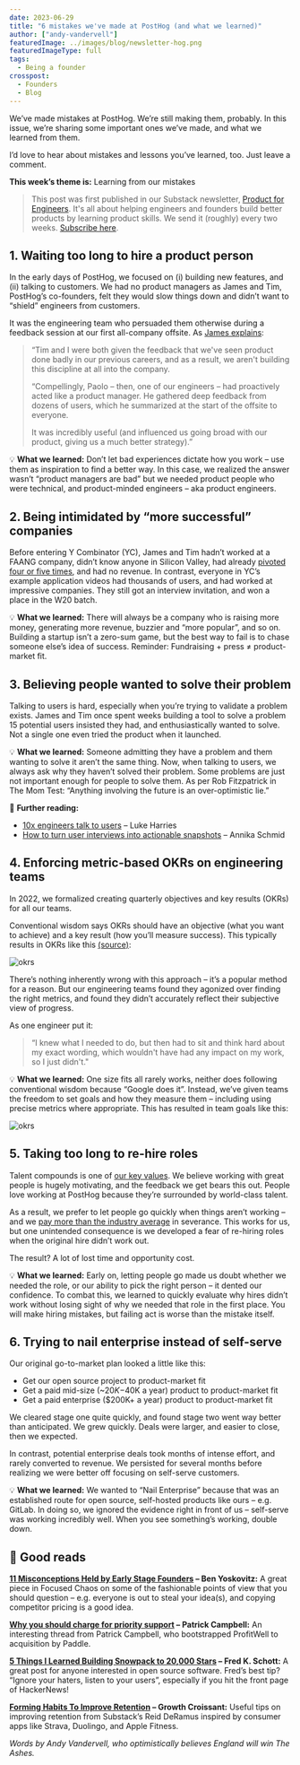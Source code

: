 ```yaml
---
date: 2023-06-29
title: "6 mistakes we've made at PostHog (and what we learned)"
author: ["andy-vandervell"]
featuredImage: ../images/blog/newsletter-hog.png
featuredImageType: full
tags:
  - Being a founder
crosspost:
  - Founders
  - Blog
---
```


We’ve made mistakes at PostHog. We’re still making them, probably. In this issue, we’re sharing some important ones we’ve made, and what we learned from them.

I’d love to hear about mistakes and lessons you’ve learned, too. Just leave a comment.

**This week’s theme is:** Learning from our mistakes

> This post was first published in our Substack newsletter, [Product for Engineers](https://newsletter.posthog.com/). It's all about helping engineers and founders build better products by learning product skills. We send it (roughly) every two weeks. [Subscribe here](https://newsletter.posthog.com/subscribe).

## 1. Waiting too long to hire a product person

In the early days of PostHog, we focused on (i) building new features, and (ii) talking to customers. We had no product managers as James and Tim, PostHog’s co-founders, felt they would slow things down and didn’t want to “shield” engineers from customers.

It was the engineering team who persuaded them otherwise during a feedback session at our first all-company offsite. As [James explains](/blog/ceo-diary-5#product-people-can-transform-your-company):

> “Tim and I were both given the feedback that we've seen product done badly in our previous careers, and as a result, we aren't building this discipline at all into the company.
> 
> “Compellingly, Paolo – then, one of our engineers – had proactively acted like a product manager. He gathered deep feedback from dozens of users, which he summarized at the start of the offsite to everyone.
>
> It was incredibly useful (and influenced us going broad with our product, giving us a much better strategy).”

💡 **What we learned:** Don’t let bad experiences dictate how you work – use them as inspiration to find a better way. In this case, we realized the answer wasn’t “product managers are bad” but we needed product people who were technical, and product-minded engineers – aka product engineers.

## 2. Being intimidated by “more successful” companies

Before entering Y Combinator (YC), James and Tim hadn’t worked at a FAANG company, didn’t know anyone in Silicon Valley, had already [pivoted four or five times](/blog/story-about-pivots), and had no revenue. In contrast, everyone in YC’s example application videos had thousands of users, and had worked at impressive companies. They still got an interview invitation, and won a place in the W20 batch.

💡 **What we learned:** There will always be a company who is raising more money, generating more revenue, buzzier and “more popular”, and so on. Building a startup isn’t a zero-sum game, but the best way to fail is to chase someone else’s idea of success. Reminder: Fundraising + press ≠ product-market fit.

## 3. Believing people wanted to solve their problem

Talking to users is hard, especially when you’re trying to validate a problem exists. James and Tim once spent weeks building a tool to solve a problem 15 potential users insisted they had, and enthusiastically wanted to solve. Not a single one even tried the product when it launched.

💡 **What we learned:** Someone admitting they have a problem and them wanting to solve it aren’t the same thing. Now, when talking to users, we always ask why they haven’t solved their problem. Some problems are just not important enough for people to solve them. As per Rob Fitzpatrick in The Mom Test: “Anything involving the future is an over-optimistic lie.”

📖 **Further reading:**
- [10x engineers talk to users](/product-engineers/10x-engineers-do-user-interviews) – Luke Harries
- [How to turn user interviews into actionable snapshots](/product-engineers/interview-snapshot-guide) – Annika Schmid

## 4. Enforcing metric-based OKRs on engineering teams

In 2022, we formalized creating quarterly objectives and key results (OKRs) for all our teams.

Conventional wisdom says OKRs should have an objective (what you want to achieve) and a key result (how you’ll measure success). This typically results in OKRs like this [(source)](https://www.whatmatters.com/articles/leading-indicator-product-market-fit-okrs):

![okrs](../images/newsletter/mistakes/superhuman-okr.png)

There’s nothing inherently wrong with this approach – it’s a popular method for a reason. But our engineering teams found they agonized over finding the right metrics, and found they didn’t accurately reflect their subjective view of progress.

As one engineer put it:

> “I knew what I needed to do, but then had to sit and think hard about my exact wording, which wouldn't have had any impact on my work, so I just didn't."

💡 **What we learned:** One size fits all rarely works, neither does following conventional wisdom because “Google does it”. Instead, we’ve given teams the freedom to set goals and how they measure them – including using precise metrics where appropriate. This has resulted in team goals like this:

![okrs](../images/newsletter/mistakes/okrs.png)

## 5. Taking too long to re-hire roles

Talent compounds is one of [our key values](/handbook/company/values). We believe working with great people is hugely motivating, and the feedback we get bears this out. People love working at PostHog because they’re surrounded by world-class talent.

As a result, we prefer to let people go quickly when things aren’t working – and we [pay more than the industry average](/handbook/people/compensation) in severance. This works for us, but one unintended consequence is we developed a fear of re-hiring roles when the original hire didn’t work out.

The result? A lot of lost time and opportunity cost.

💡 **What we learned:** Early on, letting people go made us doubt whether we needed the role, or our ability to pick the right person – it dented our confidence. To combat this, we learned to quickly evaluate why hires didn’t work without losing sight of why we needed that role in the first place. You will make hiring mistakes, but failing act is worse than the mistake itself.

## 6. Trying to nail enterprise instead of self-serve

Our original go-to-market plan looked a little like this:

- Get our open source project to product-market fit
- Get a paid mid-size (~$20K-$40K a year) product to product-market fit
- Get a paid enterprise ($200K+ a year) product to product-market fit

We cleared stage one quite quickly, and found stage two went way better than anticipated. We grew quickly. Deals were larger, and easier to close, then we expected.

In contrast, potential enterprise deals took months of intense effort, and rarely converted to revenue. We persisted for several months before realizing we were better off focusing on self-serve customers.

💡 **What we learned:** We wanted to “Nail Enterprise” because that was an established route for open source, self-hosted products like ours – e.g. GitLab. In doing so, we ignored the evidence right in front of us – self-serve was working incredibly well. When you see something’s working, double down.

## 📖 Good reads

**[11 Misconceptions Held by Early Stage Founders](https://www.focusedchaos.co/p/11-misconceptions-held-by-startups?utm_source=posthog-newsletter&utm_medium=email) – Ben Yoskovitz:** A great piece in Focused Chaos on some of the fashionable points of view that you should question – e.g. everyone is out to steal your idea(s), and copying competitor pricing is a good idea.

**[Why you should charge for priority support](https://twitter.com/Patticus/status/1671874697921716224?utm_source=posthog-newsletter&utm_medium=email) – Patrick Campbell:** An interesting thread from Patrick Campbell, who bootstrapped ProfitWell to acquisition by Paddle.

**[5 Things I Learned Building Snowpack to 20,000 Stars](https://dev.to/fredkschott/5-things-i-learned-while-building-snowpack-to-20-000-stars-b9d?utm_source=posthog-newsletter&utm_medium=email) – Fred K. Schott:** A great post for anyone interested in open source software. Fred’s best tip? “Ignore your haters, listen to your users”, especially if you hit the front page of HackerNews!

**[Forming Habits To Improve Retention](https://reidtandy.substack.com/p/forming-habits-to-improve-retention?utm_source=posthog-newsletter&utm_medium=email) – Growth Croissant:** Useful tips on improving retention from Substack’s Reid DeRamus inspired by consumer apps like Strava, Duolingo, and Apple Fitness.

*Words by Andy Vandervell, who optimistically believes England will win The Ashes.*